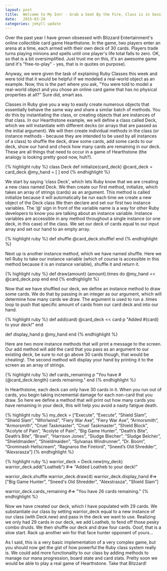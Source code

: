 ```yaml
---
layout: post
title:  Welcome to My Inn! - Grab a Seat By the Fire, Class is in Session
date:   2015-03-29
categories: jekyll update
---
```

Over the past year I have grown obsessed with Blizzard Entertainment's online collectible card game Hearthstone. In the game, two players enter an arena at a time, each armed with their own deck of 30 cards. Players trade turns playing minions and spells until one player's life total falls to zero. OK, so that is a bit oversimplified. Just trust me on this, it's an awesome game (and it's "free-to-play" - yes, that is in quotes on purpose).

Anyway, we were given the task of explaining Ruby Classes this week and were told that it would be helpful if we modeled a real-world object as an example. Now, this is the part where you ask, "You were told to model a real-world object and you chose an online card game that has no physical properties at all?" Sure did, smart ass.

Classes in Ruby give you a way to easily create numerous objects that essentially behave the same way and share a similar batch of methods. You do this by instantiating the class, or creating objects that are instances of that class.  In our Hearthstone example, we will define a class called Deck, which we will instantiate with different decks (or arrays that are passed as the initial argument). We will then create individual methods in the class (or instance methods - because they are intended to be used by all instances of a class) to shuffle the deck, draw some cards, add some cards to our deck, show our hand and check how many cards are remaining in our deck. These are all things that need to occur in a game of Hearthstone (the analogy is looking pretty good now, huh?).

{% highlight ruby %}
class Deck
  def initialize(card_deck)
    @card_deck = card_deck
    @my_hand = [ ]
  end
{% endhighlight %}

We start by saying 'class Deck', which lets Ruby know that we are creating a new class named Deck.  We then create our first method, initialize, which takes an array of strings (cards) as an argument. This method is called initialize because it will automatically be run each time we create a new object of the Deck class We then declare and set our first two instance variables. The ‘@‘ sign in front of the variable name is a way for other Ruby developers to know you are talking about an instance variable. Instance variables are accessible in any method throughout a single instance (or one deck, in this case) of the class. We set our deck of cards equal to our input array and set our hand to an empty array.

{% highlight ruby %}
def shuffle
  @card_deck.shuffle!
end
{% endhighlight %}

Next up is another instance method, which we have named shuffle. Here we tell Ruby to take our instance variable (which of course is accessible in this method because it is an instance variable), shuffle it and return it.

{% highlight ruby %}
def draw(amount)
  (amount).times do
    @my_hand << @card_deck.pop
  end
end
{% endhighlight %}

Now that we have shuffled our deck, we define an instance method to draw some cards. We do that by passing in an integer as our argument, which will determine how many cards we draw. The argument is used to run a .times loop to push that specific amount of cards from our card deck and into our hand.

{% highlight ruby %}
def add(card)
  @card_deck << card
  p "Added #{card} to your deck!"
end

def display_hand
  p @my_hand
end
{% endhighlight %}

Here are two more instance methods that will print a message to the screen. Our add method will add the card that you pass as an argument to our existing deck, be sure to not go above 30 cards though, that would be cheating!. The second method will display your hand by printing it to the screen as an array of strings.

{% highlight ruby %}
def cards_remaining
  p "You have #{@card_deck.length} cards remaining."
end
{% endhighlight %}

In Hearthstone, each deck can only have 30 cards in it. When you run out of cards, you begin taking incremental damage for each non-card that you draw. So here we define a method that will print out how many cards you have remaining in your deck, this will help you avoid a nasty fatigue death.

{% highlight ruby %}
my_deck = [“Execute”, “Execute”, “Shield Slam”, “Shield Slam”, “Whirlwind”, “Fiery War Axe”, “Fiery War Axe”, “Armorsmith”, “Armorsmith”, “Cruel Taskmaster”, “Cruel Taskmaster”, “Shield Block”, “Acolyte of Pain”, “Acolyte of Pain”, “Big Game Hunter”, “Death’s Bite”, Death’s Bite”, “Brawl”, “Harrison Jones”, “Sludge Blecher”, “Sludge Belcher”, “Shieldmaiden”, “Shieldmaiden”, “Sylvanas Windrunner”, “Dr. Boom”, “Grommash Hellscream”, “Ragnaros the Firelord”, “Sneed’s Old Shredder”, “Alexsrasza”]
{% endhighlight %}

{% highlight ruby %}
warrior_deck = Deck.new(my_deck)
warrior_deck.add("Loatheb")
#=> "Added Loatheb to your deck!"

warrior_deck.shuffle
warrior_deck.draw(4)
warrior_deck.display_hand
#=> ["Big Game Hunter", "Sneed's Old Shredder", "Alexstrasza", "Shield Slam"]

warrior_deck.cards_remaining
#=> "You have 26 cards remaining."
{% endhighlight %}

Now we have created our deck, which I have populated with 29 cards. We substantiate our class by setting warrior_deck equal to a new instance of our class (with Deck.new) and pass in the deck we want to use. Realizing we only had 29 cards in our deck, we add Loatheb, to fend off those pesky combo druids. We then shuffle our deck and draw four cards. Ooof, that is a slow start. Rack up another win for that face hunter opponent of yours…

As I said, this is a very basic implementation of a very complex game, but you should now get the gist of how powerful the Ruby class system really is. We could add more functionality to our class by adding methods to manage our mana progression, board state and card stats. Pretty soon we would be able to play a real game of Hearthstone. Take that Blizzard!